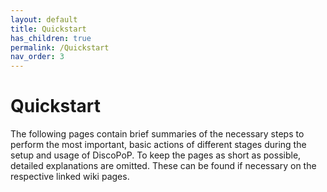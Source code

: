 ```yaml
---
layout: default
title: Quickstart
has_children: true
permalink: /Quickstart
nav_order: 3
---
```


# Quickstart
The following pages contain brief summaries of the necessary steps to perform the most important, basic actions of different stages during the setup and usage of DiscoPoP.
To keep the pages as short as possible, detailed explanations are omitted. These can be found if necessary on the respective linked wiki pages.